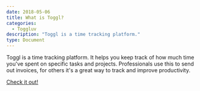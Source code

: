 ```yaml
---
date: 2018-05-06
title: What is Toggl?
categories:
  - Toggluv
description: "Toggl is a time tracking platform."
type: Document
---
```

Toggl is a time tracking platform. It helps you keep track of how much time you've spent on specific tasks and projects. Professionals use this to send out invoices, for others it's a great way to track and improve productivity.

[Check it out!](https://www.toggl.com)

